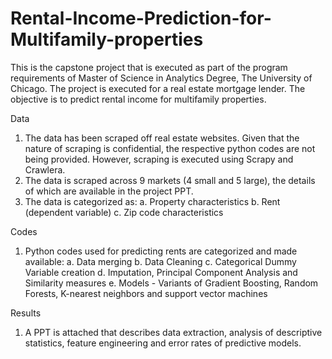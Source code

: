 # Rental-Income-Prediction-for-Multifamily-properties
This is the capstone project that is executed as part of the program requirements of Master of Science in Analytics Degree, The University of Chicago. The project is executed for a real estate mortgage lender. The objective is to predict rental income for multifamily properties.

Data
1. The data has been scraped off real estate websites. Given that the nature of scraping is confidential, the respective python codes are not being provided. However, scraping is executed using Scrapy and Crawlera.
2. The data is scraped across 9 markets (4 small and 5 large), the details of which are available in the project PPT. 
3. The data is categorized as:
   a. Property characteristics
   b. Rent (dependent variable)
   c. Zip code characteristics
   
Codes
1.  Python codes used for predicting rents are categorized and made available:
   a. Data merging
   b. Data Cleaning
   c. Categorical Dummy Variable creation
   d. Imputation, Principal Component Analysis and Similarity measures
   e. Models - Variants of Gradient Boosting, Random Forests, K-nearest neighbors and support vector machines
   
Results
1. A PPT is attached that describes data extraction, analysis of descriptive statistics, feature engineering and error rates of predictive models.

